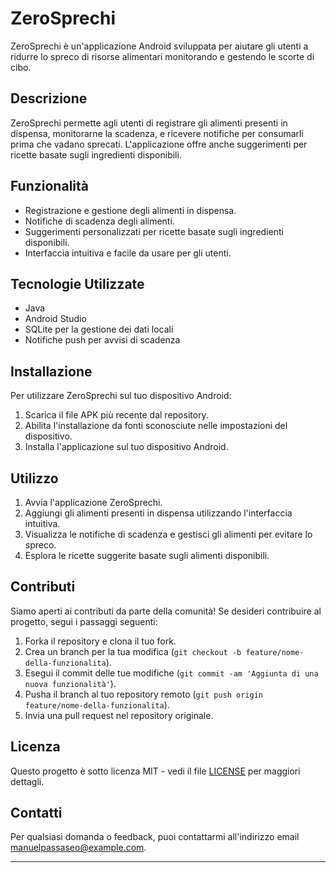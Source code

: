 # ZeroSprechi

ZeroSprechi è un'applicazione Android sviluppata per aiutare gli utenti a ridurre lo spreco di risorse alimentari monitorando e gestendo le scorte di cibo.

## Descrizione

ZeroSprechi permette agli utenti di registrare gli alimenti presenti in dispensa, monitorarne la scadenza, e ricevere notifiche per consumarli prima che vadano sprecati. L'applicazione offre anche suggerimenti per ricette basate sugli ingredienti disponibili.

## Funzionalità

- Registrazione e gestione degli alimenti in dispensa.
- Notifiche di scadenza degli alimenti.
- Suggerimenti personalizzati per ricette basate sugli ingredienti disponibili.
- Interfaccia intuitiva e facile da usare per gli utenti.

## Tecnologie Utilizzate

- Java
- Android Studio
- SQLite per la gestione dei dati locali
- Notifiche push per avvisi di scadenza

## Installazione

Per utilizzare ZeroSprechi sul tuo dispositivo Android:

1. Scarica il file APK più recente dal repository.
2. Abilita l'installazione da fonti sconosciute nelle impostazioni del dispositivo.
3. Installa l'applicazione sul tuo dispositivo Android.

## Utilizzo

1. Avvia l'applicazione ZeroSprechi.
2. Aggiungi gli alimenti presenti in dispensa utilizzando l'interfaccia intuitiva.
3. Visualizza le notifiche di scadenza e gestisci gli alimenti per evitare lo spreco.
4. Esplora le ricette suggerite basate sugli alimenti disponibili.

## Contributi

Siamo aperti ai contributi da parte della comunità! Se desideri contribuire al progetto, segui i passaggi seguenti:

1. Forka il repository e clona il tuo fork.
2. Crea un branch per la tua modifica (`git checkout -b feature/nome-della-funzionalita`).
3. Esegui il commit delle tue modifiche (`git commit -am 'Aggiunta di una nuova funzionalità'`).
4. Pusha il branch al tuo repository remoto (`git push origin feature/nome-della-funzionalita`).
5. Invia una pull request nel repository originale.

## Licenza

Questo progetto è sotto licenza MIT - vedi il file [LICENSE](LICENSE) per maggiori dettagli.

## Contatti

Per qualsiasi domanda o feedback, puoi contattarmi all'indirizzo email manuelpassaseo@example.com.

---


